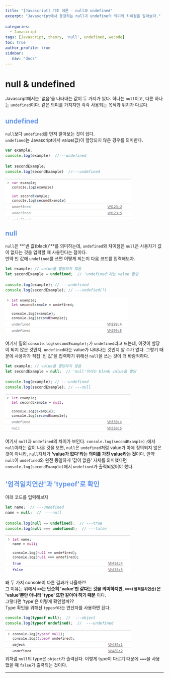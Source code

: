 ```yaml
---
title: "[Javascript] 기초 이론 - null과 undefined"
excerpt: "Javascript에서 등장하는 null과 undefine의 의미와 차이점을 알아보자."

categories: 
  - Javascript
tags: [Javascript, theory, 'null', undefined, wecode]
toc: true
author_profile: true 
sidebar:
   nav: "docs"
---
```


# null & undefined
Javascript에서는 '없음'을 나타내는 값이 두 가지가 있다. 하나는 `null`이고, 다른 하나는 `undefined`이다. 같은 의미를 가지지만 각각 사용되는 목적과 위치가 다르다.

## <span style="color:cornflowerblue">**undefined**</span>
`null`보다 `undefined`를 먼저 알아보는 것이 쉽다. <br> `undefined`는 Javascript에서 value(값)이 할당되지 않은 경우를 의미한다. 
```javascript
var example;
console.log(example)  //---undefined

let secondExample;
console.log(secondExample)  //---undefined
```
<img src="/assets/images/20221018/undefined.png"><br>

## <span style="color:cornflowerblue">**null**</span>
`null`은 **'빈 값(black)'**를 의미하는데, `undefined`와 차이점은 `null`은 사용자가 값이 없다는 것을 입력할 때 사용한다는 점이다.<br>
만약 빈 값에 `undefined`를 쓰면 어떻게 되는지 다음 코드를 입력해보자.
```javascript
let example; // value를 할당하지 않음
let secondExample = undefined;  // 'undefined'라는 value 할당

console.log(example); // ---undefined
console.log(secondExample); // ---undefied(?)
```
<img src="/assets/images/20221018/null1.png"><br>

여기서 밑의 `console.log(secondExample);`가 `undefined`라고 뜨는데, 이것이 할당이 되지 않은 것인지, `undefined`라는 value가 나타나는 것인지 알 수가 없다. 그렇기 때문에 사용자가 직접 '빈 값'을 입력하기 위해선 `null`을 쓰는 것이 더 바람직하다.
```javascript
let example; // value를 할당하지 않음
let secondExample = null;  // 'null'이라는 blank value를 할당

console.log(example); // ---undefined
console.log(secondExample); // ---null
```
<img src="/assets/images/20221018/null2.png"><br>

여기서 `null`과 `undefined`의 차이가 보인다. `console.log(secondExample);`에서 `null`이라는 값이 나온 것을 보면, `null`은 `undefined`처럼 value가 아예 정의되지 않은 것이 아니라, `null`자체가 **'value가 없다'라는 의미를 가진 value라는 것**이다. 만약 `null`이 `undefined`와 완전 동일하게 '값이 없음' 자체를 의미했다면 `console.log(secondExample)`에서 `undefined`가 출력되었어야 했다.

## <span style="color:cornflowerblue">**'엄격일치연산'과 'typeof'로 확인**</span>
아래 코드를 입력해보자
```javascript
let name;  // ---undefined
name = null;  //  ---null

console.log(null == undefined);  // ---true
console.log(null === undefined);  // ---false
```
<img src="/assets/images/20221018/truefalse.png"> <br>

왜 두 가지 console이 다른 결과가 나올까??<br> 그 이유는 위에서 **`==`는 단순히 'value'만 같다는 것을 의미하지만, `===(엄격일치연산)`은 'value'뿐만 아니라 'type' 또한 같아야 하기 때문** 이다. <br> 그렇다면 'type'은 어떻게 확인할까?? <br> Type 확인을 위해선 `typeof`라는 연산자를 사용하면 된다.
```javascript
console.log(typeof null);  //  ---object
console.log(typeof undefined);  //  ---undefined
```
<img src="/assets/images/20221018/typeof.png"><br> 
위처럼 `null`의 type은 `object`가 출력된다. 이렇게 type이 다르기 때문에 `===`을 사용했을 때 `false`가 출력되는 것이다.

---

